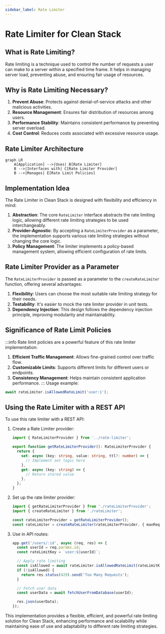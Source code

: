 ```yaml
---
sidebar_label: Rate Limiter
---
```


# Rate Limiter for Clean Stack

## What is Rate Limiting?

Rate limiting is a technique used to control the number of requests a user can make to a server within a specified time frame. It helps in managing server load, preventing abuse, and ensuring fair usage of resources.

## Why is Rate Limiting Necessary?

1. **Prevent Abuse**: Protects against denial-of-service attacks and other malicious activities.
2. **Resource Management**: Ensures fair distribution of resources among users.
3. **Performance Stability**: Maintains consistent performance by preventing server overload.
4. **Cost Control**: Reduces costs associated with excessive resource usage.

## Rate Limiter Architecture

```mermaid
graph LR
    A[Application] -->|Uses| B[Rate Limiter]
    B -->|Interfaces with| C[Rate Limiter Provider]
    B -->|Manages| E[Rate Limit Policies]
```

## Implementation Idea

The Rate Limiter in Clean Stack is designed with flexibility and efficiency in mind:

1. **Abstraction**: The core `RateLimiter` interface abstracts the rate limiting logic, allowing different rate limiting strategies to be used interchangeably.
2. **Provider-Agnostic**: By accepting a `RateLimiterProvider` as a parameter, the implementation supports various rate limiting strategies without changing the core logic.
3. **Policy Management**: The limiter implements a policy-based management system, allowing efficient configuration of rate limits.

## Rate Limiter Provider as a Parameter

The `RateLimiterProvider` is passed as a parameter to the `createRateLimiter` function, offering several advantages:

1. **Flexibility**: Users can choose the most suitable rate limiting strategy for their needs.
2. **Testability**: It's easier to mock the rate limiter provider in unit tests.
3. **Dependency Injection**: This design follows the dependency injection principle, improving modularity and maintainability.

## Significance of Rate Limit Policies

:::info Rate limit policies are a powerful feature of this rate limiter implementation: 

1. **Efficient Traffic Management**: Allows fine-grained control over traffic flow.
2. **Customizable Limits**: Supports different limits for different users or endpoints.
3. **Consistency Management**: Helps maintain consistent application performance.
:::
Usage example:

```typescript
await rateLimiter.isAllowedRateLimit('user:1');
```

## Using the Rate Limiter with a REST API

To use this rate limiter with a REST API:

1. Create a Rate Limiter provider:

   ```typescript
   import { RateLimiterProvider } from '../rate-limiter';

   export function getRateLimiterProvider(): RateLimiterProvider {
     return {
       set: async (key: string, value: string, ttl?: number) => {
         // Implement set logic here
       },
       get: async (key: string) => {
         // Return stored value
       },
     };
   }
   ```

2. Set up the rate limiter provider:

   ```typescript
   import { getRateLimiterProvider } from './rateLimiterProvider';
   import { createRateLimiter } from './rateLimiter';

   const rateLimiterProvider = getRateLimiterProvider();
   const rateLimiter = createRateLimiter(rateLimiterProvider, { maxRequests: 100, duration: 3600 });
   ```

3. Use in API routes:

   ```typescript
   app.get('/users/:id', async (req, res) => {
     const userId = req.params.id;
     const rateLimitKey = `user:${userId}`;

     // Apply rate limiting
     const isAllowed = await rateLimiter.isAllowedRateLimit(rateLimitKey);
     if (!isAllowed) {
       return res.status(429).send('Too Many Requests');
     }

     // Fetch user data
     const userData = await fetchUserFromDatabase(userId);

     res.json(userData);
   });
   ```

This implementation provides a flexible, efficient, and powerful rate limiting solution for Clean Stack, enhancing performance and scalability while maintaining ease of use and adaptability to different rate limiting strategies.
